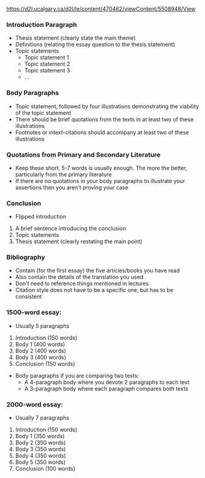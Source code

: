 https://d2l.ucalgary.ca/d2l/le/content/470462/viewContent/5508948/View

### Introduction Paragraph
 - Thesis statement (clearly state the main theme)
 - Definitions (relating the essay question to the thesis statement)
 - Topic statements
	 - Topic statement 1
	 - Topic statement 2
	 - Topic statement 3
	 - ...

### Body Paragraphs
 - Topic statement, followed by four illustrations demonstrating the viability of the topic statement
 - There should be brief quotations from the texts in at least two of these illustrations
 - Footnotes or intext-citations should accompany at least two of these illustrations

### Quotations from Primary and Secondary Literature
 - Keep these short, 5-7 words is usually enough. The more the better, particularly from the primary literature
 - If there are no quotations in your body paragraphs to illustrate your assertions then you aren't proving your case

### Conclusion
 - Flipped introduction
 1. A brief sentence introducing the conclusion
 2. Topic statements
 3. Thesis statement (clearly restating the main point)

### Bibliography
 - Contain (for the first essay) the five articles/books you have read
 - Also contain the details of the translation you used
 - Don't need to reference things mentioned in lectures
 - Citation style does not have to be a specific one, but has to be consistent

### 1500-word essay:
 - Usually 5 paragraphs
 1. Introduction (150 words)
 2. Body 1 (400 words)
 3. Body 2 (400 words)
 4. Body 3 (400 words)
 5. Conclusion (150 words)
 - Body paragraphs if you are comparing two tests:
	 - A 4-paragraph body where you devote 2 paragraphs to each text
	 - A 3-paragraph body where each paragraph compares both texts

### 2000-word essay:
 - Usually 7 paragraphs
 1. Introduction (150 words)
 2. Body 1 (350 words)
 3. Body 2 (350 words)
 4. Body 3 (350 words)
 5. Body 4 (350 words)
 6. Body 5 (350 words)
 7. Conclusion (100 words)
